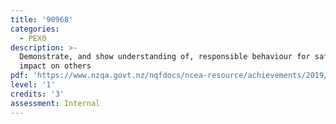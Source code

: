 ```yaml
---
title: '90968'
categories:
  - PEX0
description: >-
  Demonstrate, and show understanding of, responsible behaviour for safety during outdoor education activities
  impact on others
pdf: 'https://www.nzqa.govt.nz/nqfdocs/ncea-resource/achievements/2019/as90968.pdf'
level: '1'
credits: '3'
assessment: Internal
---
```


